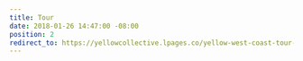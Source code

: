 ```yaml
---
title: Tour
date: 2018-01-26 14:47:00 -08:00
position: 2
redirect_to: https://yellowcollective.lpages.co/yellow-west-coast-tour-2018/
---
```


